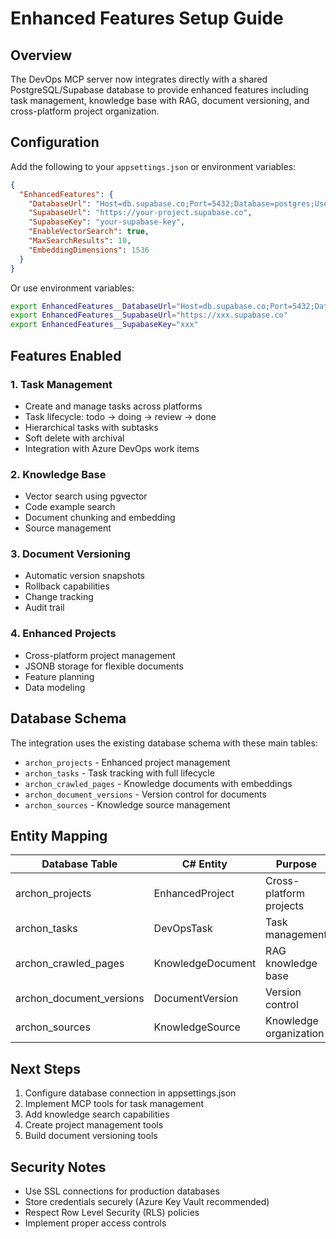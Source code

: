 # Enhanced Features Setup Guide

## Overview

The DevOps MCP server now integrates directly with a shared PostgreSQL/Supabase database to provide enhanced features including task management, knowledge base with RAG, document versioning, and cross-platform project organization.

## Configuration

Add the following to your `appsettings.json` or environment variables:

```json
{
  "EnhancedFeatures": {
    "DatabaseUrl": "Host=db.supabase.co;Port=5432;Database=postgres;Username=postgres;Password=your-password",
    "SupabaseUrl": "https://your-project.supabase.co",
    "SupabaseKey": "your-supabase-key",
    "EnableVectorSearch": true,
    "MaxSearchResults": 10,
    "EmbeddingDimensions": 1536
  }
}
```

Or use environment variables:
```bash
export EnhancedFeatures__DatabaseUrl="Host=db.supabase.co;Port=5432;Database=postgres;Username=postgres;Password=xxx"
export EnhancedFeatures__SupabaseUrl="https://xxx.supabase.co"
export EnhancedFeatures__SupabaseKey="xxx"
```

## Features Enabled

### 1. Task Management
- Create and manage tasks across platforms
- Task lifecycle: todo → doing → review → done
- Hierarchical tasks with subtasks
- Soft delete with archival
- Integration with Azure DevOps work items

### 2. Knowledge Base
- Vector search using pgvector
- Code example search
- Document chunking and embedding
- Source management

### 3. Document Versioning
- Automatic version snapshots
- Rollback capabilities
- Change tracking
- Audit trail

### 4. Enhanced Projects
- Cross-platform project management
- JSONB storage for flexible documents
- Feature planning
- Data modeling

## Database Schema

The integration uses the existing database schema with these main tables:
- `archon_projects` - Enhanced project management
- `archon_tasks` - Task tracking with full lifecycle
- `archon_crawled_pages` - Knowledge documents with embeddings
- `archon_document_versions` - Version control for documents
- `archon_sources` - Knowledge source management

## Entity Mapping

| Database Table | C# Entity | Purpose |
|----------------|-----------|----------|
| archon_projects | EnhancedProject | Cross-platform projects |
| archon_tasks | DevOpsTask | Task management |
| archon_crawled_pages | KnowledgeDocument | RAG knowledge base |
| archon_document_versions | DocumentVersion | Version control |
| archon_sources | KnowledgeSource | Knowledge organization |

## Next Steps

1. Configure database connection in appsettings.json
2. Implement MCP tools for task management
3. Add knowledge search capabilities
4. Create project management tools
5. Build document versioning tools

## Security Notes

- Use SSL connections for production databases
- Store credentials securely (Azure Key Vault recommended)
- Respect Row Level Security (RLS) policies
- Implement proper access controls